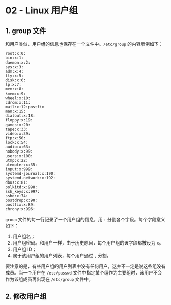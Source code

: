 # 02 - Linux 用户组

## 1. group 文件

和用户类似，用户组的信息也保存在一个文件中。`/etc/group` 的内容示例如下：

```text title="/etc/group"
root:x:0:
bin:x:1:
daemon:x:2:
sys:x:3:
adm:x:4:
tty:x:5:
disk:x:6:
lp:x:7:
mem:x:8:
kmem:x:9:
wheel:x:10:
cdrom:x:11:
mail:x:12:postfix
man:x:15:
dialout:x:18:
floppy:x:19:
games:x:20:
tape:x:33:
video:x:39:
ftp:x:50:
lock:x:54:
audio:x:63:
nobody:x:99:
users:x:100:
utmp:x:22:
utempter:x:35:
input:x:999:
systemd-journal:x:190:
systemd-network:x:192:
dbus:x:81:
polkitd:x:998:
ssh_keys:x:997:
sshd:x:74:
postdrop:x:90:
postfix:x:89:
chrony:x:996:
```

`group` 文件的每一行记录了一个用户组的信息，用 `:` 分割各个字段。每个字段意义如下：

1. 用户组名；
2. 用户组密码。和用户一样，由于历史原因，每个用户组的该字段都被设为 `x`。
3. 用户组 ID；
4. 属于该用户组的用户列表，每个用户通过 `,` 分割。

要注意的是，有些用户组的用户列表中没有任何用户，这并不一定是说这些组没有成员。当一个用户在 `/etc/passwd` 文件中指定某个组作为主要组时，该用户不会作为该组成员再出现在 `/etc/group` 文件中。

## 2. 修改用户组
